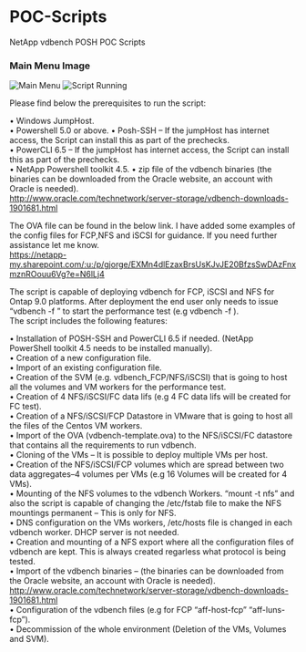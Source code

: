 # POC-Scripts  
NetApp vdbench POSH POC Scripts  

### Main Menu Image
<p align="left">
  <img src="https://github.com/jorgeedugona/POC-Scripts/blob/readme-edits/Images/MainMenu.JPG?raw=true" alt="Main Menu"/>
  <img src="https://github.com/jorgeedugona/POC-Scripts/blob/readme-edits/Images/ScriptRunning.JPG?raw=true" alt="Script Running"/>
</p>

Please find below the prerequisites to run the script:  

•	Windows JumpHost.  
•	Powershell 5.0 or above.
•	Posh-SSH – If the jumpHost has internet access, the Script can install this as part of the prechecks.     
•	PowerCLI 6.5 – If the jumpHost has internet access, the Script can install this as part of the prechecks.    
•	NetApp Powershell toolkit 4.5.
• zip file of the vdbench binaries (the binaries can be downloaded from the Oracle website, an account with Oracle is needed).   
http://www.oracle.com/technetwork/server-storage/vdbench-downloads-1901681.html  


The OVA file can be found in the below link. I have added some examples of the config files for FCP,NFS and iSCSI for guidance. If you need further assistance let me know.  
https://netapp-my.sharepoint.com/:u:/p/gjorge/EXMn4dlEzaxBrsUsKJvJE20BfzsSwDAzFnxmznROouu6Vg?e=N6lLj4  

The script is capable of deploying vdbench for FCP, iSCSI and NFS for Ontap 9.0 platforms. After deployment the end user only needs to issue “vdbench -f <workload definitions>” to start the performance test (e.g vdbench -f ).  
The script includes the following features:  

• Installation of POSH-SSH and PowerCLI 6.5 if needed. (NetApp PowerShell toolkit 4.5 needs to be installed manually).  
• Creation of a new configuration file.  
• Import of an existing configuration file.  
•	Creation of the SVM (e.g. vdbench_FCP/NFS/iSCSI) that is going to host all the volumes and VM workers for the performance test.  
•	Creation of 4 NFS/iSCSI/FC data lifs (e.g 4 FC data lifs will be created for FC test).  
•	Creation of a NFS/iSCSI/FCP Datastore in VMware that is going to host all the files of the Centos VM workers.  
•	Import of the OVA (vdbench-template.ova) to the NFS/iSCSI/FC datastore that contains all the requirements to run vdbench.  
•	Cloning of the VMs – It is possible to deploy multiple VMs per host.  
•	Creation of the NFS/iSCSI/FCP volumes which are spread between two data aggregates–4 volumes per VMs (e.g 16 Volumes will be created for 4 VMs).  
•	Mounting of the NFS volumes to the vdbench Workers. “mount -t nfs” and also the script is capable of changing the /etc/fstab file to make the NFS mountings permanent – This is only for NFS.  
•	DNS configuration on the VMs workers, /etc/hosts file is changed in each vdbench worker. DHCP server is not needed.  
•	Creation and mounting of a NFS export where all the configuration files of vdbench are kept. This is always created regarless what protocol is being tested.  
•	Import of the vdbench binaries – (the binaries can be downloaded from the Oracle website, an account with Oracle is needed).  
http://www.oracle.com/technetwork/server-storage/vdbench-downloads-1901681.html  
•	Configuration of the vdbench files (e.g for FCP  “aff-host-fcp” “aff-luns-fcp”).  
•	Decommission of the whole environment (Deletion of the VMs, Volumes and SVM).  
